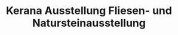 ---
title: "Kerana Ausstellung Fliesen- und Natursteinausstellung"
url: /potsdam/kerana-ausstellung-fliesen-und-natursteinausstellung/
shop: Fliesen
---